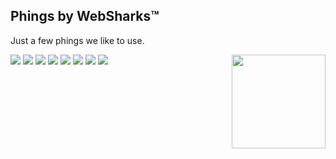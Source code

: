 ## Phings by WebSharks™

Just a few phings we like to use.

<img src="http://cdn.websharks-inc.com/websharks/uploads/2013/11/sharks-logo.png" width="150" align="right" />

[![](https://img.shields.io/github/license/websharks/phings.svg)](https://github.com/websharks/phings/blob/HEAD/LICENSE.txt)
[![](https://img.shields.io/badge/made-w%2F_100%25_pure_awesome_sauce-AB815F.svg?label=made)](http://websharks-inc.com/)
[![](https://img.shields.io/badge/by-WebSharks_Inc.-656598.svg?label=by)](http://www.websharks-inc.com/team/)
[![](https://img.shields.io/github/release/websharks/phings.svg?label=latest)](https://github.com/websharks/phings/releases)
[![](https://img.shields.io/github/issues/websharks/phings.svg?label=issues)](https://github.com/websharks/phings/issues)
[![](https://img.shields.io/github/forks/websharks/phings.svg?label=forks)](https://github.com/websharks/phings/network)
[![](https://img.shields.io/github/stars/websharks/phings.svg?label=stars)](https://github.com/websharks/phings/stargazers)
[![](https://img.shields.io/github/downloads/websharks/phings/latest/total.svg?label=downloads)](https://github.com/websharks/phings/releases)
